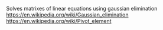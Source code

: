 Solves matrixes of linear equations using gaussian elimination
https://en.wikipedia.org/wiki/Gaussian_elimination
https://en.wikipedia.org/wiki/Pivot_element
